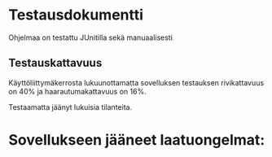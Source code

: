 # Testausdokumentti

Ohjelmaa on testattu JUnitilla sekä manuaalisesti

## Testauskattavuus

Käyttöliittymäkerrosta lukuunottamatta sovelluksen testauksen rivikattavuus on 40% ja haarautumakattavuus on 16%.

Testaamatta jäänyt lukuisia tilanteita.


# Sovellukseen jääneet laatuongelmat:
